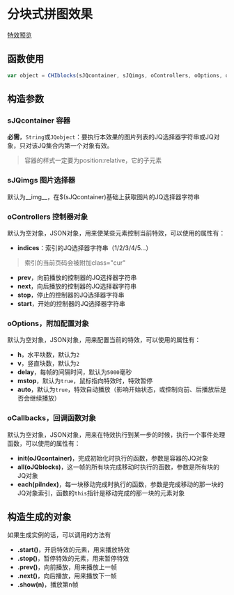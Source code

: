 # 分块式拼图效果

[特效预览](http://vrbvillor.github.io/effects/blocks/blocks.html)

## 函数使用

```javascript
var object = CHIblocks(sJQcontainer, sJQimgs, oControllers, oOptions, oCallbacks);
```
## 构造参数

### sJQcontainer 容器

**必需**，`String`或`JQobject`：要执行本效果的图片列表的JQ选择器字符串或JQ对象，只对该JQ集合内第一个对象有效。
> 容器的样式一定要为position:relative，它的子元素  

### sJQimgs 图片选择器

默认为__img__，在$(sJQcontainer)基础上获取图片的JQ选择器字符串  

### oControllers 控制器对象

默认为空对象，JSON对象，用来使某些元素控制当前特效，可以使用的属性有：  
+ **indices**：索引的JQ选择器字符串（1/2/3/4/5...）

> 索引的当前页码会被附加class="cur"  

+ **prev**，向前播放的控制器的JQ选择器字符串  
+ **next**，向后播放的控制器的JQ选择器字符串  
+ **stop**，停止的控制器的JQ选择器字符串  
+ **start**，开始的控制器的JQ选择器字符串  

### oOptions，附加配置对象  

默认为空对象，JSON对象，用来配置当前的特效，可以使用的属性有：  

+ **h**，水平块数，默认为`2`  
+ **v**，竖直块数，默认为`2`  
+ **delay**，每帧的间隔时间，默认为`5000`毫秒  
+ **mstop**，默认为`true`，鼠标指向特效时，特效暂停  
+ **auto**，默认为`true`，特效自动播放（影响开始状态，或控制向前、后播放后是否会继续播放）  

### oCallbacks，回调函数对象

默认为空对象，JSON对象，用来在特效执行到某一步的时候，执行一个事件处理函数，可以使用的属性有： 

+ **init(oJQcontainer)**，完成初始化时执行的函数，参数是容器的JQ对象  
+ **all(oJQblocks)**，这一帧的所有块完成移动时执行的函数，参数是所有块的JQ对象  
+ **each(piIndex)**，每一块移动完成时执行的函数，参数是完成移动的那一块的JQ对象索引，函数的`this`指针是移动完成的那一块的元素对象  

## 构造生成的对象  

如果生成实例的话，可以调用的方法有  

+ **.start()**，开启特效的元素，用来播放特效
+ **.stop()**，暂停特效的元素，用来暂停特效
+ **.prev()**，向前播放，用来播放上一帧
+ **.next()**，向后播放，用来播放下一帧
+ **.show(n)**，播放第n帧
